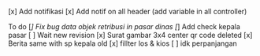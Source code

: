 [x] Add notifikasi 
[x] Add notif on all header (add variable in all controller)

To do
[*] Fix bug data objek retribusi in pasar dinas
[*] Add check kepala pasar
[ ] Wait new revision
[x] Surat gambar 3x4 center qr code deleted
[x] Berita same with sp kepala old
[x] fillter los & kios
[ ] idk perpanjangan